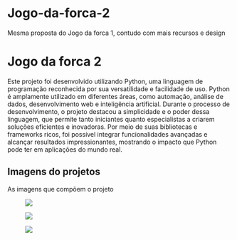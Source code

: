 # Jogo-da-forca-2
Mesma proposta do Jogo da forca 1, contudo com mais recursos e design
<!DOCTYPE html>
<html lang="en">
   <head>
   <body>
 <meta charset="utf-8">
 <meta name="viewport" content="width=device-width, initial-scale=1.0">
<title>Projeto</title>
       </head>
    </body>
    <body>
    <h1>Jogo da forca 2</h1>
   <p>Este projeto foi desenvolvido utilizando Python, uma linguagem de programação reconhecida por sua versatilidade e facilidade de uso. Python é amplamente utilizado em diferentes áreas, como automação, análise de dados, desenvolvimento web e inteligência artificial. Durante o processo de desenvolvimento, o projeto destacou a simplicidade e o poder dessa linguagem, que permite tanto iniciantes quanto especialistas a criarem soluções eficientes e inovadoras. Por meio de suas bibliotecas e frameworks ricos, foi possível integrar funcionalidades avançadas e alcançar resultados impressionantes, mostrando o impacto que Python pode ter em aplicações do mundo real.</p>
        <h2>Imagens do projetos</h2>
          <p>As imagens que compõem o projeto</p>
  <figure>
<img src="" alt=" "></a>
<figcaption> </figcaption>
   </figure>
 <figure>
   <img src=" " alt=" "></a>
    <figcaption> </figcaption>
      </figure>
       <figure>
         <img src=" " alt=" "></a>
 <figcaption> </figcaption>
    </figure>
    </body>
    </html>
